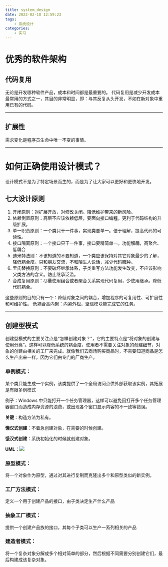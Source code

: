 ```yaml
---
title: system_design
date: 2022-02-18 12:59:23
tags: 
	- 系统设计
categories:
	- 实习
---
```


# 优秀的软件架构
## 代码复用
无论是开发哪种软件产品，成本和时间都是最重要的。
代码复用是减少开发成本最常用的方式之一，其目的非常明显，即：与其反复从头开发，不如在新对象中重用已有的代码。

--- 
## 扩展性
需求变化是程序员生命中唯一不变的事情。

---

# 如何正确使用设计模式？
设计模式不是为了特定场景而生的，而是为了让大家可以更好和更快地开发。

## 七大设计原则
1. 开闭原则：对扩展开放，对修改关闭。降低维护带来的新风险。
2. 依赖倒置原则：高层不应该依赖低层，要面向接口编程。更利于代码结构的升级扩展。
3. 单一职责原则：一个类只干一件事，实现类要单一。便于理解，提高代码的可读性。
4. 接口隔离原则：一个接口只干一件事，接口要精简单一。功能解耦，高聚合、低耦合
5. 迪米特法则：不该知道的不要知道，一个类应该保持对其它对象最少的了解，降低耦合度。只和朋友交流，不和陌生人说话，减少代码臃肿。
6. 里氏替换原则：不要破坏继承体系，子类重写方法功能发生改变，不应该影响父类方法的含义。防止继承泛滥。
7. 合成复用原则：尽量使用组合或者聚合关系实现代码复用，少使用继承。降低代码耦合。

这些原则的目的只有一个：降低对象之间的耦合，增加程序的可复用性、可扩展性和可维护性。
低耦合高内聚：内紧外松，坚信模块能完成它的任务。


--- 
## 创建型模式
创建型模式的主要关注点是“怎样创建对象？”，它的主要特点是“将对象的创建与使用分离”。这样可以降低系统的耦合度，使用者不需要关注对象的创建细节，对象的创建由相关的工厂来完成。就像我们去商场购买商品时，不需要知道商品是怎么生产出来一样，因为它们由专门的厂商生产。
### 单例模式：
某个类只能生成一个实例，该类提供了一个全局访问点供外部获取该实例，其拓展是有限多例模式

例子：Windows 中只能打开一个任务管理器，这样可以避免因打开多个任务管理器窗口而造成内存资源的浪费，或出现各个窗口显示内容的不一致等错误。

**关键**：构造方法为私有。

**懒汉式创建**：不着急创建对象，在需要的时候创建。

**饿汉式创建**：系统初始化的时候就创建对象。

**UML：**![](https://cdn.jsdelivr.net/gh/onlywant/blog_img/img/system_design/20220218200456.png)
### 原型模式：
将一个对象作为原型，通过对其进行复制而克隆出多个和原型类似的新实例。
### 工厂方法模式：
定义一个用于创建产品的接口，由子类决定生产什么产品
### 抽象工厂模式：
提供一个创建产品族的接口，其每个子类可以生产一系列相关的产品
### 建造者模式：
将一个复杂对象分解成多个相对简单的部分，然后根据不同需要分别创建它们，最后构建成该复杂对象。
